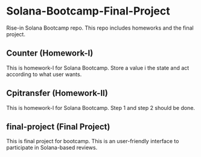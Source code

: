 # Solana-Bootcamp-Final-Project

Rise-in Solana Bootcamp repo. This repo includes homeworks and the final project.

## Counter (Homework-I)
This is homework-I for Solana Bootcamp. Store a value i the state and act according to what user wants.

## Cpitransfer (Homework-II)
This is homework-I for Solana Bootcamp. Step 1 and step 2 should be done.

## final-project (Final Project)
This is final project for bootcamp. This is an user-friendly interface to participate in Solana-based reviews.